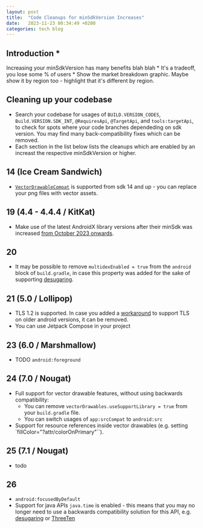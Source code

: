 ```yaml
---
layout: post
title:  "Code Cleanups for minSdkVersion Increases"
date:   2023-11-23 00:34:49 +0200
categories: tech blog
---
```


## Introduction *

Increasing your minSdkVersion has many benefits blah blah *
It's a tradeoff, you lose some % of users *
Show the market breakdown graphic. Maybe show it by region too - highlight that it's different by region.

## Cleaning up your codebase

- Search your codebase for usages of `BUILD.VERSION_CODES`, `Build.VERSION.SDK_INT`, `@RequiresApi`, `@TargetApi`, and `tools:targetApi`, to check for spots where your code branches dependeding on sdk version. You may find many back-compatibility fixes which can be removed.
- Each section in the list below lists the cleanups which are enabled by an increast the respective minSdkVersion or higher.

## 14 (Ice Cream Sandwich)

- [`VectorDrawableCompat`][vector-back-compat] is supported from sdk 14 and up - you can replace your png files with vector assets.

## 19 (4.4 - 4.4.4 / KitKat)

- Make use of the latest AndroidX library versions after their minSdk was increased [from October 2023 onwards][androidx].

## 20

- It may be possible to remove `multidexEnabled = true` from the `android` block of `build.gradle`, in case this property was added for the sake of supporting [desugaring][desugaring].

## 21 (5.0 / Lollipop)

- TLS 1.2 is supported. In case you added a [workaround][tls-workaround] to support TLS on older android versions, it can be removed.
- You can use Jetpack Compose in your project

## 23 (6.0 / Marshmallow)

- TODO `android:foreground`

## 24 (7.0 / Nougat)

- Full support for vector drawable features, without using backwards compatibility:
    - You can remove `vectorDrawables.useSupportLibrary = true` from your `build.gradle` file.
    - You can switch usages of `app:srcCompat` to `android:src`
- Support for resource references inside vector drawables (e.g. setting `fillColor="?attr/colorOnPrimary"``).

## 25 (7.1 / Nougat)

- todo

## 26 

- `android:focusedByDefault`
- Support for java APIs `java.time` is enabled - this means that you may no longer need to use a backwards compatibility solution for this API, e.g. [desugaring][desugaring] or [ThreeTen][threeten]


<!-- bibliography -->

[androidx]: https://android-developers.googleblog.com/2023/10/androidx-minsdkversion-19.html

<!-- this is pretty extensive, but I want to show how code can be cleaned up too -->
[kaushikgopal]: https://github.com/kaushikgopal/why_bump_android_minsdk

[vector-back-compat]: https://developer.android.com/develop/ui/views/graphics/vector-drawable-resources#vector-drawables-backward-solution

[tls-workaround]: [https://stackoverflow.com/questions/28943660/how-to-enable-tls-1-2-support-in-an-android-application-running-on-android-4-1]

[desugaring]: https://developer.android.com/studio/write/java8-support#library-desugaring

[api-26-java]: https://developer.android.com/about/versions/oreo/android-8.0#java

[threeten]: https://github.com/ThreeTen/threetenbp